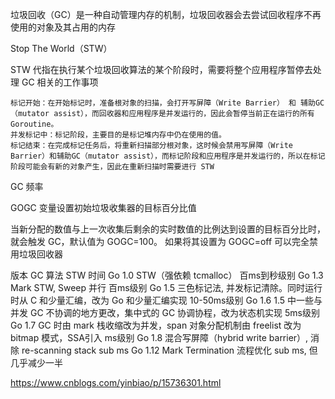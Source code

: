 
垃圾回收（GC）是一种自动管理内存的机制，垃圾回收器会去尝试回收程序不再使用的对象及其占用的内存

Stop The World（STW）

STW 代指在执行某个垃圾回收算法的某个阶段时，需要将整个应用程序暂停去处理 GC 相关的工作事项

    标记开始：在开始标记时，准备根对象的扫描，会打开写屏障（Write Barrier） 和 辅助GC（mutator assist），而回收器和应用程序是并发运行的，因此会暂停当前正在运行的所有 Goroutine。
    并发标记中：标记阶段，主要目的是标记堆内存中仍在使用的值。
    标记结束：在完成标记任务后，将重新扫描部分根对象，这时候会禁用写屏障（Write Barrier）和辅助GC（mutator assist），而标记阶段和应用程序是并发运行的，所以在标记阶段可能会有新的对象产生，因此在重新扫描时需要进行 STW


GC 频率

GOGC 变量设置初始垃圾收集器的目标百分比值

当新分配的数值与上一次收集后剩余的实时数值的比例达到设置的目标百分比时，就会触发 GC，默认值为 GOGC=100。
如果将其设置为 GOGC=off 可以完全禁用垃圾回收器



版本	  GC   算法	                         STW 时间
Go   1.0	STW（强依赖 tcmalloc）	     百ms到秒级别
Go   1.3	Mark STW, Sweep 并行	         百ms级别
Go   1.5	三色标记法, 并发标记清除。同时运行时从 C 和少量汇编，改为 Go 和少量汇编实现	10-50ms级别
Go   1.6	1.5 中一些与并发 GC 不协调的地方更改，集中式的 GC 协调协程，改为状态机实现	5ms级别
Go   1.7	GC 时由 mark 栈收缩改为并发，span 对象分配机制由 freelist 改为 bitmap 模式，SSA引入	ms级别
Go   1.8	混合写屏障（hybrid write barrier）, 消除 re-scanning stack	sub ms
Go   1.12	Mark Termination 流程优化	   sub ms, 但几乎减少一半


https://www.cnblogs.com/yinbiao/p/15736301.html




